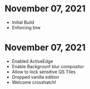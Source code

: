 # November 07, 2021
- Initial Build
- Enforcing btw

# November 07, 2021
- Enabled ActiveEdge
- Enable Backgrounf blur compositor
- Allow to lock sensitive QS Tiles
- Dropped vanilla edition
- Welcome crosshatch!
